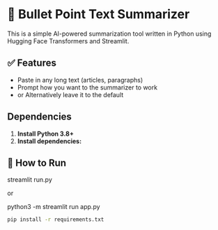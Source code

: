 # 🧠 Bullet Point Text Summarizer

This is a simple AI-powered summarization tool written in Python using Hugging Face Transformers and Streamlit.

## ✅ Features
- Paste in any long text (articles, paragraphs)
- Prompt how you want to the summarizer to work
- or Alternatively leave it to the default

## Dependencies

1. **Install Python 3.8+**
2. **Install dependencies:**

## 🚀 How to Run

streamlit run.py

or 

python3 -m streamlit run app.py

```bash
pip install -r requirements.txt
